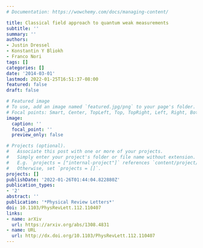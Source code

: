 ```yaml
---
# Documentation: https://wowchemy.com/docs/managing-content/

title: Classical field approach to quantum weak measurements
subtitle: ''
summary: ''
authors:
- Justin Dressel
- Konstantin Y Bliokh
- Franco Nori
tags: []
categories: []
date: '2014-03-01'
lastmod: 2022-01-25T16:51:37-08:00
featured: false
draft: false

# Featured image
# To use, add an image named `featured.jpg/png` to your page's folder.
# Focal points: Smart, Center, TopLeft, Top, TopRight, Left, Right, BottomLeft, Bottom, BottomRight.
image:
  caption: ''
  focal_point: ''
  preview_only: false

# Projects (optional).
#   Associate this post with one or more of your projects.
#   Simply enter your project's folder or file name without extension.
#   E.g. `projects = ["internal-project"]` references `content/project/deep-learning/index.md`.
#   Otherwise, set `projects = []`.
projects: []
publishDate: '2022-01-26T01:44:04.822880Z'
publication_types:
- '2'
abstract: ''
publication: '*Physical Review Letters*'
doi: 10.1103/PhysRevLett.112.110407
links:
- name: arXiv
  url: https://arxiv.org/abs/1308.4831
- name: URL
  url: http://dx.doi.org/10.1103/PhysRevLett.112.110407
---
```

